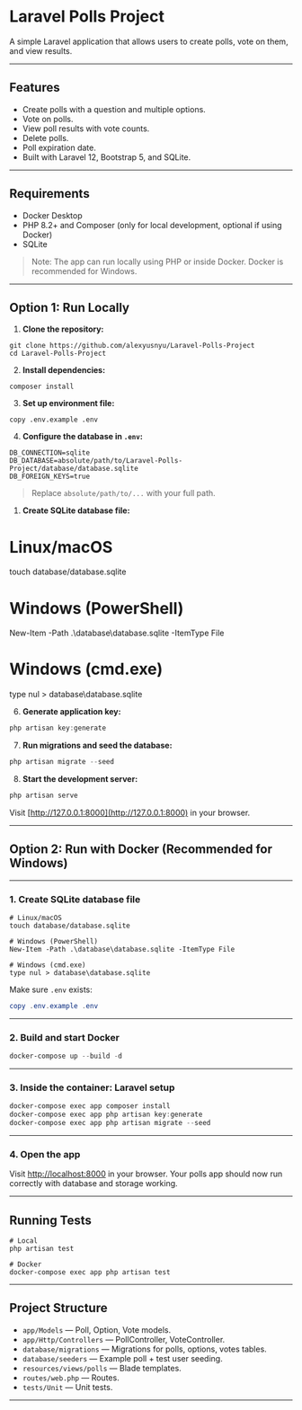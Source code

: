 # Laravel Polls Project

A simple Laravel application that allows users to create polls, vote on them, and view results.

---

## Features

* Create polls with a question and multiple options.
* Vote on polls.
* View poll results with vote counts.
* Delete polls.
* Poll expiration date.
* Built with Laravel 12, Bootstrap 5, and SQLite.

---

## Requirements

* Docker Desktop 
* PHP 8.2+ and Composer (only for local development, optional if using Docker)
* SQLite

> Note: The app can run locally using PHP or inside Docker. Docker is recommended for Windows.

---

## Option 1: Run Locally 

1. **Clone the repository:**

```
git clone https://github.com/alexyusnyu/Laravel-Polls-Project
cd Laravel-Polls-Project
```

2. **Install dependencies:**

```
composer install
```

3. **Set up environment file:**

```
copy .env.example .env
```

4. **Configure the database in `.env`:**

```env
DB_CONNECTION=sqlite
DB_DATABASE=absolute/path/to/Laravel-Polls-Project/database/database.sqlite
DB_FOREIGN_KEYS=true
```

> Replace `absolute/path/to/...` with your full path.

1. **Create SQLite database file:**

# Linux/macOS
touch database/database.sqlite

# Windows (PowerShell)
New-Item -Path .\database\database.sqlite -ItemType File

# Windows (cmd.exe)
type nul > database\database.sqlite


6. **Generate application key:**

```powershell
php artisan key:generate
```

7. **Run migrations and seed the database:**

```powershell
php artisan migrate --seed
```

8. **Start the development server:**

```powershell
php artisan serve
```

Visit [http://127.0.0.1:8000](http://127.0.0.1:8000) in your browser.

---

## Option 2: Run with Docker (Recommended for Windows)


---

### 1. Create SQLite database file

```
# Linux/macOS
touch database/database.sqlite

# Windows (PowerShell)
New-Item -Path .\database\database.sqlite -ItemType File

# Windows (cmd.exe)
type nul > database\database.sqlite
```

Make sure `.env` exists:

```powershell
copy .env.example .env
```

---

### 2. Build and start Docker

```powershell
docker-compose up --build -d
```

---

### 3. Inside the container: Laravel setup

```powershell
docker-compose exec app composer install
docker-compose exec app php artisan key:generate
docker-compose exec app php artisan migrate --seed
```

---

### 4. Open the app

Visit [http://localhost:8000](http://localhost:8000) in your browser. Your polls app should now run correctly with database and storage working.

---

## Running Tests

```
# Local
php artisan test

# Docker
docker-compose exec app php artisan test
```

---

## Project Structure

* `app/Models` — Poll, Option, Vote models.
* `app/Http/Controllers` — PollController, VoteController.
* `database/migrations` — Migrations for polls, options, votes tables.
* `database/seeders` — Example poll + test user seeding.
* `resources/views/polls` — Blade templates.
* `routes/web.php` — Routes.
* `tests/Unit` — Unit tests.

---
